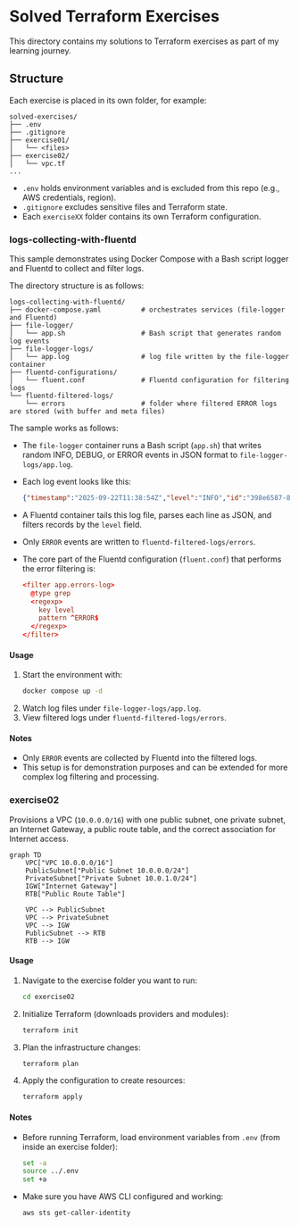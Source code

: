 # Solved Terraform Exercises

This directory contains my solutions to Terraform exercises as part of my learning journey.

## Structure

Each exercise is placed in its own folder, for example:

```
solved-exercises/
├── .env
├── .gitignore
├── exercise01/
│   └── <files>
├── exercise02/
│   └── vpc.tf
...
```

- `.env` holds environment variables and is excluded from this repo (e.g., AWS credentials, region).
- `.gitignore` excludes sensitive files and Terraform state.
- Each `exerciseXX` folder contains its own Terraform configuration.

### logs-collecting-with-fluentd
This sample demonstrates using Docker Compose with a Bash script logger and Fluentd to collect and filter logs.

The directory structure is as follows:

```
logs-collecting-with-fluentd/
├── docker-compose.yaml          # orchestrates services (file-logger and Fluentd)
├── file-logger/
│   └── app.sh                   # Bash script that generates random log events
├── file-logger-logs/
│   └── app.log                  # log file written by the file-logger container
├── fluentd-configurations/
│   └── fluent.conf              # Fluentd configuration for filtering logs
└── fluentd-filtered-logs/
    └── errors                   # folder where filtered ERROR logs are stored (with buffer and meta files)
```

The sample works as follows:

- The `file-logger` container runs a Bash script (`app.sh`) that writes random INFO, DEBUG, or ERROR events in JSON format to `file-logger-logs/app.log`.
- Each log event looks like this:

  ```json
  {"timestamp":"2025-09-22T11:38:54Z","level":"INFO","id":"398e6587-808f-4146-8883-495112d68bb8","message":"Heartbeat OK"}
  ```

- A Fluentd container tails this log file, parses each line as JSON, and filters records by the `level` field.
- Only `ERROR` events are written to `fluentd-filtered-logs/errors`.
- The core part of the Fluentd configuration (`fluent.conf`) that performs the error filtering is:

  ```conf
  <filter app.errors-log>
    @type grep
    <regexp>
      key level
      pattern ^ERROR$
    </regexp>
  </filter>
  ```

#### Usage

1. Start the environment with:
   ```bash
   docker compose up -d
   ```
2. Watch log files under `file-logger-logs/app.log`.
3. View filtered logs under `fluentd-filtered-logs/errors`.

#### Notes

- Only `ERROR` events are collected by Fluentd into the filtered logs.
- This setup is for demonstration purposes and can be extended for more complex log filtering and processing.

### exercise02
Provisions a VPC (`10.0.0.0/16`) with one public subnet, one private subnet, an Internet Gateway, a public route table, and the correct association for Internet access.
```mermaid
graph TD
    VPC["VPC 10.0.0.0/16"]
    PublicSubnet["Public Subnet 10.0.0.0/24"]
    PrivateSubnet["Private Subnet 10.0.1.0/24"]
    IGW["Internet Gateway"]
    RTB["Public Route Table"]

    VPC --> PublicSubnet
    VPC --> PrivateSubnet
    VPC --> IGW
    PublicSubnet --> RTB
    RTB --> IGW
```

#### Usage

1. Navigate to the exercise folder you want to run:
   ```bash
   cd exercise02
   ```

2. Initialize Terraform (downloads providers and modules):
   ```bash
   terraform init
   ```

3. Plan the infrastructure changes:
   ```bash
   terraform plan
   ```

4. Apply the configuration to create resources:
   ```bash
   terraform apply
   ```

#### Notes

- Before running Terraform, load environment variables from `.env` (from inside an exercise folder):
  ```bash
  set -a
  source ../.env
  set +a
  ```

- Make sure you have AWS CLI configured and working:
  ```bash
  aws sts get-caller-identity
  ```